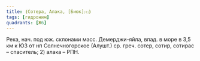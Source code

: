 ```yaml
---
title: ⦗Сотера, Алака, [Биюк]⒯⦘
tags: [гидроним]
quadrants: [Ж6]
---
```


Река, нач. под юж. склонами масс. Демерджи-яйла, впад. в море в 3,5 км к ЮЗ от
нп Солнечногорское (Алушт.) ср. греч. сотер, сотир, сотирас – спаситель; 2)
алака – РПН.

